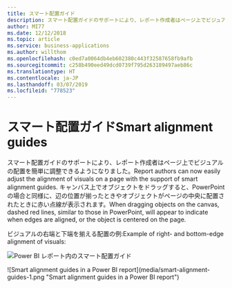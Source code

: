 ```yaml
---
title: スマート配置ガイド
description: スマート配置ガイドのサポートにより、レポート作成者はページ上でビジュアルの配置を簡単に調整できるようになりました。
author: MI77
ms.date: 12/12/2018
ms.topic: article
ms.service: business-applications
ms.author: willthom
ms.openlocfilehash: c0ed7a0064db4eb602380c443f32587658fb9afb
ms.sourcegitcommit: c258b490eed49dcd0739f795d263189497aeb86c
ms.translationtype: HT
ms.contentlocale: ja-JP
ms.lasthandoff: 03/07/2019
ms.locfileid: "778523"
---
```

#  <a name="smart-alignment-guides"></a><span data-ttu-id="5ea6b-103">スマート配置ガイド</span><span class="sxs-lookup"><span data-stu-id="5ea6b-103">Smart alignment guides</span></span>


<span data-ttu-id="5ea6b-104">スマート配置ガイドのサポートにより、レポート作成者はページ上でビジュアルの配置を簡単に調整できるようになりました。</span><span class="sxs-lookup"><span data-stu-id="5ea6b-104">Report authors can now easily adjust the alignment of visuals on a page with the support of smart alignment guides.</span></span> <span data-ttu-id="5ea6b-105">キャンバス上でオブジェクトをドラッグすると、PowerPoint の場合と同様に、辺の位置が揃ったときやオブジェクトがページの中央に配置されたときに赤い点線が表示されます。</span><span class="sxs-lookup"><span data-stu-id="5ea6b-105">When dragging objects on the canvas, dashed red lines, similar to those in PowerPoint, will appear to indicate when edges are aligned, or the object is centered on the page.</span></span>

<span data-ttu-id="5ea6b-106">ビジュアルの右端と下端を揃える配置の例:</span><span class="sxs-lookup"><span data-stu-id="5ea6b-106">Example of right- and bottom-edge alignment of visuals:</span></span>

<span data-ttu-id="5ea6b-107">![Power BI レポート内のスマート配置ガイド](media/smart-alignment-guides-1.png "Power BI レポート内のスマート配置ガイド")
<!-- picture --></span><span class="sxs-lookup"><span data-stu-id="5ea6b-107">![Smart alignment guides in a Power BI report](media/smart-alignment-guides-1.png "Smart alignment guides in a Power BI report")
<!-- picture --></span></span>


